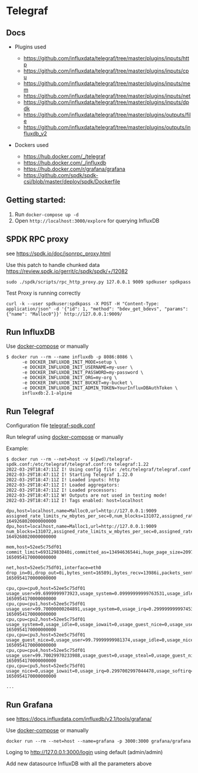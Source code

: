 # Telegraf

## Docs

* Plugins used
    * https://github.com/influxdata/telegraf/tree/master/plugins/inputs/http
    * https://github.com/influxdata/telegraf/tree/master/plugins/inputs/cpu
    * https://github.com/influxdata/telegraf/tree/master/plugins/inputs/mem
    * https://github.com/influxdata/telegraf/tree/master/plugins/inputs/net
    * https://github.com/influxdata/telegraf/tree/master/plugins/inputs/dpdk
    * https://github.com/influxdata/telegraf/tree/master/plugins/outputs/file
    * https://github.com/influxdata/telegraf/tree/master/plugins/outputs/influxdb_v2

* Dockers used
    * https://hub.docker.com/_/telegraf
    * https://hub.docker.com/_/influxdb
    * https://hub.docker.com/r/grafana/grafana
    * https://github.com/spdk/spdk-csi/blob/master/deploy/spdk/Dockerfile


## Getting started:

1. Run `docker-compose up -d`
2. Open `http://localhost:3000/explore` for querying InfluxDB

## SPDK RPC proxy

see https://spdk.io/doc/jsonrpc_proxy.html

Use this patch to handle chunked data https://review.spdk.io/gerrit/c/spdk/spdk/+/12082

```
sudo ./spdk/scripts/rpc_http_proxy.py 127.0.0.1 9009 spdkuser spdkpass
```

Test Proxy is running correctly
```
curl -k --user spdkuser:spdkpass -X POST -H "Content-Type: application/json" -d '{"id": 1, "method": "bdev_get_bdevs", "params": {"name": "Malloc0"}}' http://127.0.0.1:9009/
```

## Run InfluxDB

Use [docker-compose](docker-compose.yml) or manually

```
$ docker run --rm --name influxdb -p 8086:8086 \
      -e DOCKER_INFLUXDB_INIT_MODE=setup \
      -e DOCKER_INFLUXDB_INIT_USERNAME=my-user \
      -e DOCKER_INFLUXDB_INIT_PASSWORD=my-password \
      -e DOCKER_INFLUXDB_INIT_ORG=my-org \
      -e DOCKER_INFLUXDB_INIT_BUCKET=my-bucket \
      -e DOCKER_INFLUXDB_INIT_ADMIN_TOKEN=YourInfluxDBAuthToken \
      influxdb:2.1-alpine
```

## Run Telegraf

Configuration file [telegraf-spdk.conf](config/telegraf-spdk.conf)

Run telegraf using [docker-compose](docker-compose.yml) or manually

Example:
```
$ docker run --rm --net=host -v $(pwd)/telegraf-spdk.conf:/etc/telegraf/telegraf.conf:ro telegraf:1.22
2022-03-29T18:47:11Z I! Using config file: /etc/telegraf/telegraf.conf
2022-03-29T18:47:11Z I! Starting Telegraf 1.22.0
2022-03-29T18:47:11Z I! Loaded inputs: http
2022-03-29T18:47:11Z I! Loaded aggregators:
2022-03-29T18:47:11Z I! Loaded processors:
2022-03-29T18:47:11Z W! Outputs are not used in testing mode!
2022-03-29T18:47:11Z I! Tags enabled: host=localhost

dpu,host=localhost,name=Malloc0,url=http://127.0.0.1:9009 assigned_rate_limits_rw_mbytes_per_sec=0,num_blocks=131072,assigned_rate_limits_w_mbytes_per_sec=0,block_size=512,assigned_rate_limits_rw_ios_per_sec=0,assigned_rate_limits_r_mbytes_per_sec=0 1649268020000000000
dpu,host=localhost,name=Malloc1,url=http://127.0.0.1:9009 num_blocks=131072,assigned_rate_limits_w_mbytes_per_sec=0,assigned_rate_limits_rw_ios_per_sec=0,assigned_rate_limits_r_mbytes_per_sec=0,assigned_rate_limits_rw_mbytes_per_sec=0,block_size=512 1649268020000000000

mem,host=52ee5c75df01 commit_limit=69312983040i,committed_as=13494636544i,huge_page_size=2097152i,used_percent=10.100053796757296,high_free=0i,inactive=13541511168i,low_free=0i,shared=3904901120i,sreclaimable=812650496i,swap_cached=0i,free=100370612224i,huge_pages_total=2048i,low_total=0i,page_tables=49500160i,used=13567504384i,huge_pages_free=1357i,mapped=901996544i,slab=2243977216i,swap_total=4294963200i,cached=20385955840i,vmalloc_chunk=0i,vmalloc_used=0i,write_back=0i,swap_free=4294963200i,high_total=0i,available_percent=86.20598148102354,available=115801366528i,sunreclaim=1431326720i,total=134331011072i,buffered=6938624i,dirty=856064i,vmalloc_total=14073748835531776i,write_back_tmp=0i,active=8859537408i 1650954170000000000

net,host=52ee5c75df01,interface=eth0 drop_in=0i,drop_out=0i,bytes_sent=16589i,bytes_recv=13986i,packets_sent=89i,packets_recv=110i,err_in=0i,err_out=0i 1650954170000000000

cpu,cpu=cpu0,host=52ee5c75df01 usage_user=99.6999999973923,usage_system=0.09999999999763531,usage_idle=0,usage_iowait=0,usage_softirq=0,usage_steal=0,usage_nice=0,usage_irq=0.19999999999527063,usage_guest=0,usage_guest_nice=0 1650954170000000000
cpu,cpu=cpu1,host=52ee5c75df01 usage_user=99.70000000204891,usage_system=0,usage_irq=0.2999999999974534,usage_steal=0,usage_idle=0,usage_nice=0,usage_iowait=0,usage_softirq=0,usage_guest=0,usage_guest_nice=0 1650954170000000000
cpu,cpu=cpu2,host=52ee5c75df01 usage_system=0,usage_idle=0,usage_iowait=0,usage_guest_nice=0,usage_user=99.79999999981374,usage_nice=0,usage_irq=0.20000000000436557,usage_softirq=0,usage_steal=0,usage_guest=0 1650954170000000000
cpu,cpu=cpu3,host=52ee5c75df01 usage_guest_nice=0,usage_user=99.79999999981374,usage_idle=0,usage_nice=0,usage_iowait=0,usage_guest=0,usage_system=0,usage_irq=0.20000000000436557,usage_softirq=0,usage_steal=0 1650954170000000000
cpu,cpu=cpu4,host=52ee5c75df01 usage_user=99.70029970233988,usage_guest=0,usage_steal=0,usage_guest_nice=0,usage_system=0.09990009990223975,usage_idle=0,usage_nice=0,usage_iowait=0,usage_irq=0.19980019979993657,usage_softirq=0 1650954170000000000
cpu,cpu=cpu5,host=52ee5c75df01 usage_nice=0,usage_iowait=0,usage_irq=0.2997002997044478,usage_softirq=0,usage_steal=0,usage_guest_nice=0,usage_user=99.70029970233988,usage_idle=0,usage_guest=0,usage_system=0 1650954170000000000

...
```

## Run Grafana

see https://docs.influxdata.com/influxdb/v2.1/tools/grafana/

Use [docker-compose](docker-compose.yml) or manually

```
docker run --rm --net=host --name=grafana -p 3000:3000 grafana/grafana
```

Loging to http://127.0.0.1:3000/login using default (admin/admin)

Add new datasource InfluxDB with all the parameters above
